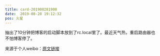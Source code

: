 ```yaml
---
title: card-201908281908
date:  2019-08-28 19:12:32
pos: 火星
---
```

抽出了10分钟把博客的启动脚本放到了rc.local里了。最近天气热，重启路由器也不怕博客停了。 

来源于个人weibo：[原文链接](https://m.weibo.cn/status/I4l1piEiJ?mblogid=I4l1piEiJ)